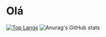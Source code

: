 # Olá
[![Top Langs](https://github-readme-stats.vercel.app/api/top-langs/?username=dan0154&theme=transparent)](https://github.com/dan0154/github-readme-stats)
![Anurag's GitHub stats](https://github-readme-stats.vercel.app/api?username=dan0154&show_icons=true&theme=transparent)

